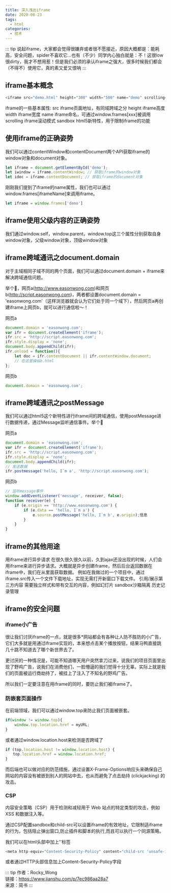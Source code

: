 ```yaml
---
title: 深入浅出iframe
date: 2020-08-23
tags:
  - html
categories:
  - 技术
---
```


::: tip
说起iframe，大家都会觉得很嫌弃或者很不愿接近，原因大概都是：能耗高，安全问题，spider不喜欢它...也有（不少）同学内心独白就是：不！这很low很dirty，我才不想用惹！但是我们必须的承认iframe之强大，很多时候我们都会（不得不）使用它，真的素又爱又恨呐
:::

## iframe基本概念

```js
<iframe src="demo.html" height="300" width="500" name="demo" scrolling="auto" sandbox="allow-same-origin"></iframe>
```

iframe的一些基本属性:
  src iframe页面地址，有同域跨域之分
  height iframe高度
  width iframe宽度
  name iframe命名，可通过window.frames[xxx]被调用
  scrolling iframe滚动模式
  sandbox html5新特性，用于限制iframe的功能

## 使用iframe的正确姿势

我们可以通过contentWindow和contentDocument两个API获取iframe的window对象和document对象。

```js
let iframe = document.getElementById('demo');
let iwindow = iframe.contentWindow; // 获取iframe的window对象
let idoc = iframe.contentDocument; // 获取iframe的document对象
```

刚刚我们提到了iframe的name属性，我们也可以通过window.frames[iframeName]来调用iframe。

```js
let iframe = window.frames['demo']
```

## iframe使用父级内容的正确姿势

我们通过window.self，window.parent，window.top这三个属性分别获取自身window对象，父级window对象，顶级window对象

## iframe跨域通讯之document.domain

对于主域相同子域不同的两个页面，我们可以通过document.domain + iframe来解决跨域通信问题。

举个🌰，网页a(http://www.easonwong.com)和网页b(http://script.easonwong.com)，两者都设置document.domain = 'easonwong.com'（这样浏览器就会认为它们处于同一个域下），然后网页a再创建iframe上网页b，就可以进行通信啦～！

网页a
```js
document.domain = 'easonwong.com';
var ifr = document.createElement('iframe');
ifr.src = 'http://script.easonwong.com';
ifr.style.display = 'none';
document.body.appendChild(ifr);
ifr.onload = function(){
    let doc = ifr.contentDocument || ifr.contentWindow.document;
    // 在这里操纵b.html
};
```

网页b
```js
document.domain = 'easonwong.com';
```

## iframe跨域通讯之postMessage

我们可以通过html5这个新特性进行iframe间的跨域通信，使用postMessage进行数据传递，通过Message监听通信事件。举个🌰

网页a
```js
document.domain = 'easonwong.com';
var ifr = document.createElement('iframe');
ifr.src = 'http://script.easonwong.com';
ifr.style.display = 'none';
document.body.appendChild(ifr);
// 发送数据
ifr.postmessage('hello, I`m a', 'http://script.easonwong.com');
```

网页b
```js
// 监听message事件
window.addEventListener('message', receiver, false);
function receiver(e) {
    if (e.origin == 'http://www.easonwong.com') {
        if (e.data == 'hello, I`m a') {
            e.source.postMessage('hello, I`m b', e.origin);信息
        }
    }
}
```

## iframe的其他用途

用iframe进行异步请求
  在很久很久很久以前，久到ajax还没出现的时候，人们会用iframe来进行异步请求。大概就是异步创建iframe，然后后台返回数据在iframe中，我们在从里面获取数据。
  例如在我做过的一个项目中，通过iframe.src传入一个文件下载地址，实现无需打开新窗口下载文件。
引用/展示第三方内容
需要独立样式和带有交互的内容，例如幻灯片
sandbox沙箱隔离
历史记录管理

## iframe的安全问题

### iframe小广告

很让我们讨厌iframe的一点，就是很多*网站都会有各种让人防不胜防的小广告，它们大多就是用通过iframe实现的，本来想点击某个播放按钮，结果马鸭直接跳几十跳不知道去了哪个新世界去了。

更讨厌的一种情况是，可能不知道哪天用户突然拿刀过来，说我们的项目页面里出现了野鸡广告，说我们在消费他们，一脸懵逼的我们觉得十分无辜。实际上就是我们的页面被运行商劫持了，被挂上了注入了不知名的野鸡广告。

所以我们一定要注意在用iframe的同时，要防止我们被iframe了。

### 防嵌套页面操作

在前端领域，我们可以通过window.top来防止我们页面被嵌套。

```js
if(window != window.top){
    window.top.location.href = myURL;
}
```

或者通过window.location.host来检测是否跨域了

```js
if (top.location.host != window.location.host) {
　　top.location.href = window.location.href;
}
```

而后端也可以做对应的防范措施，通过设置X-Frame-Options响应头来确保自己网站的内容没有被嵌到别人的网站中去，也从而避免了点击劫持 (clickjacking) 的攻击。

### CSP

内容安全策略（CSP）用于检测和减轻用于 Web 站点的特定类型的攻击，例如 XSS 和数据注入等。

通过CSP配置sandbox和child-src可以设置iframe的有效地址，它限制适iframe的行为，包括阻止弹出窗口,防止插件和脚本的执行,而且可以执行一个同源策略。

我们可以在html头部中加上'<meta>'标签

```js
<meta http-equiv="Content-Security-Policy" content="child-src 'unsafe-inline' 'unsafe-eval' www.easonwong.com">
```

或者通过HTTP头部信息加上Content-Security-Policy字段

::: tip
作者：Rocky_Wong <br>
链接：https://www.jianshu.com/p/7ec986aa28a7 <br>
来源：简书
:::
